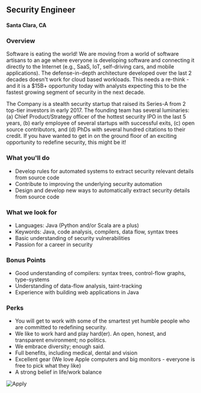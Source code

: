 ## Security Engineer 
#### Santa Clara, CA

### Overview
Software is eating the world! We are moving from a world of software artisans to an age where everyone is developing software and connecting it directly to the Internet (e.g., SaaS, IoT, self-driving cars, and mobile applications). The defense-in-depth architecture developed over the last 2 decades doesn't work for cloud based workloads. This needs a re-think - and it is a $15B+ opportunity today with analysts expecting this to be the fastest growing segment of security in the next decade. 

The Company is a stealth security startup that raised its Series-A from 2 top-tier investors in early 2017. The founding team has several luminaries: (a) Chief Product/Strategy officer of the hottest security IPO in the last 5 years, (b) early employee of several startups with successful exits, (c) open source contributors, and (d) PhDs with several hundred citations to their credit. 
If you have wanted to get in on the ground floor of an exciting opportunity to redefine security, this might be it! 

### What you'll do
+ Develop rules for automated systems to extract security relevant details from source code
+ Contribute to improving the underlying security automation
+ Design and develop new ways to automatically extract security details from source code

### What we look for
+ Languages: Java (Python and/or Scala are a plus)
+ Keywords: Java, code analysis, compilers, data flow, syntax trees
+ Basic understanding of security vulnerabilities
+ Passion for a career in security

### Bonus Points
+ Good understanding of compilers: syntax trees, control-flow graphs, type-systems
+ Understanding of data-flow analysis, taint-tracking
+ Experience with building web applications in Java

### Perks
+ You will get to work with some of the smartest yet humble people who are committed to redefining security. 
+ We like to work hard and play hard(er). An open, honest, and transparent environment; no politics. 
+ We embrace diversity; enough said. 
+ Full benefits, including medical, dental and vision 
+ Excellent gear (We love Apple computers and big monitors - everyone is free to pick what they like) 
+ A strong belief in life/work balance


![Apply](https://dabuttonfactory.com/button.png?t=Apply&f=Calibri-Bold&ts=24&tc=fff&tshs=1&tshc=000&hp=20&vp=8&c=5&bgt=gradient&bgc=3d85c6&ebgc=073763)
